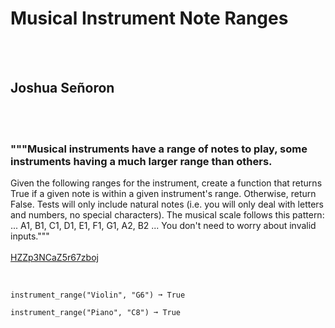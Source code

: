 # Musical Instrument Note Ranges
<br><br>
## Joshua Señoron
<br><br>
### """Musical instruments have a range of notes to play, some instruments having a much larger range than others.
Given the following ranges for the instrument, create a function that returns True if a given note is within a given instrument's range. Otherwise, return False.
Tests will only include natural notes (i.e. you will only deal with letters and numbers, no special characters).
The musical scale follows this pattern:  ... A1, B1, C1, D1, E1, F1, G1, A2, B2 ...
You don't need to worry about invalid inputs."""
<br><br>
[HZZp3NCaZ5r67zboj](https://edabit.com/challenge/HZZp3NCaZ5r67zboj)
<br><br>
```instrument_range("Piccolo", "A3") ➞ False

instrument_range("Violin", "G6") ➞ True

instrument_range("Piano", "C8") ➞ True
```

<br><br>
